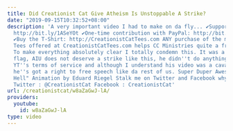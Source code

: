 ```yaml
---
title: Did Creationist Cat Give Atheism Is Unstoppable A Strike?
date: "2019-09-15T10:32:52+08:00"
description: 'A very important video I had to make on da fly... ✔Support me on Patreon:
  http://bit.ly/1ASeYOt ✔One-time contribution with PayPal: http://bit.ly/1eQR4sR
  ✔Buy the T-Shirt: http://CreationistCatTees.com ANY purchase of the multitude of
  Tees offered at CreationistCatTees.com helps CC Ministries quite a freakin'' bit!
  To make everything absolutely clear I totally condemn this. It was a clear false
  flag, AIU does not deserve a strike like this, he didn''t do anything that violated
  YT''s terms of service and although I understand his video was a cavalcade of bullcrap,
  he''s got a right to free speech like da rest of us. Super Duper Awesome "Burn In
  Hell" Animation by Eduard Riegel Stalk me on Twitter and Facebook why don''t cha?
  Twitter : @CreationistCat Facebook : CreationistCat'
url: /creationistcat/w8aZaGwJ-lA/
providers:
  youtube:
    id: w8aZaGwJ-lA
type: video
---
```

